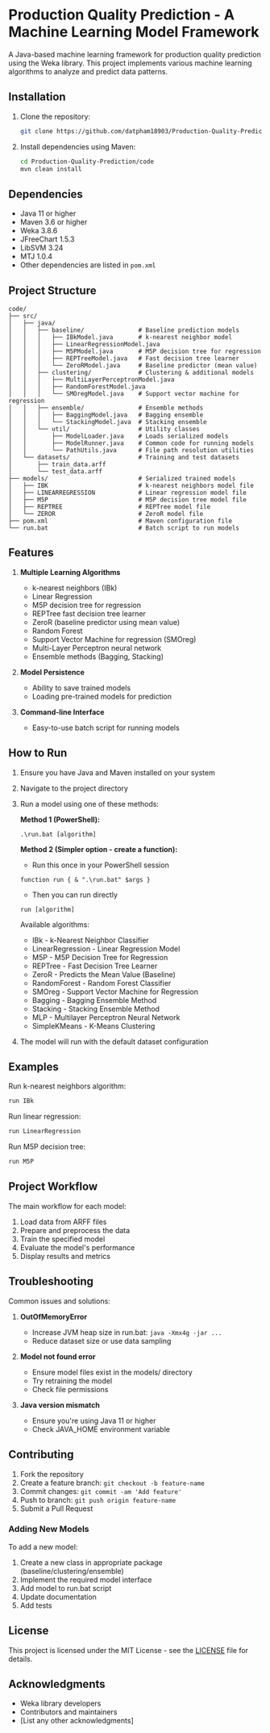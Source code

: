 # Production Quality Prediction - A Machine Learning Model Framework

A Java-based machine learning framework for production quality prediction using the Weka library. This project implements various machine learning algorithms to analyze and predict data patterns.

## Installation

1. Clone the repository:
   ```bash
   git clone https://github.com/datpham18903/Production-Quality-Prediction.git
   ```

2. Install dependencies using Maven:
   ```bash
   cd Production-Quality-Prediction/code
   mvn clean install
   ```

## Dependencies

- Java 11 or higher
- Maven 3.6 or higher
- Weka 3.8.6
- JFreeChart 1.5.3
- LibSVM 3.24
- MTJ 1.0.4
- Other dependencies are listed in `pom.xml`

## Project Structure

```
code/
├── src/
│   ├── java/
│   │   ├── baseline/               # Baseline prediction models
│   │   │   ├── IBkModel.java       # k-nearest neighbor model
│   │   │   ├── LinearRegressionModel.java
│   │   │   ├── M5PModel.java       # M5P decision tree for regression
│   │   │   ├── REPTreeModel.java   # Fast decision tree learner
│   │   │   └── ZeroRModel.java     # Baseline predictor (mean value)
│   │   ├── clustering/             # Clustering & additional models
│   │   │   ├── MultiLayerPerceptronModel.java
│   │   │   ├── RandomForestModel.java
│   │   │   └── SMOregModel.java    # Support vector machine for regression
│   │   ├── ensemble/               # Ensemble methods
│   │   │   ├── BaggingModel.java   # Bagging ensemble
│   │   │   └── StackingModel.java  # Stacking ensemble
│   │   └── util/                   # Utility classes
│   │       ├── ModelLoader.java    # Loads serialized models
│   │       ├── ModelRunner.java    # Common code for running models
│   │       └── PathUtils.java      # File path resolution utilities
│   └── datasets/                   # Training and test datasets
│       ├── train_data.arff
│       └── test_data.arff
├── models/                         # Serialized trained models
│   ├── IBK                         # k-nearest neighbors model file
│   ├── LINEARREGRESSION            # Linear regression model file
│   ├── M5P                         # M5P decision tree model file
│   ├── REPTREE                     # REPTree model file
│   └── ZEROR                       # ZeroR model file
├── pom.xml                         # Maven configuration file
└── run.bat                         # Batch script to run models
```

## Features

1. **Multiple Learning Algorithms**
   - k-nearest neighbors (IBk)
   - Linear Regression
   - M5P decision tree for regression
   - REPTree fast decision tree learner
   - ZeroR (baseline predictor using mean value)
   - Random Forest
   - Support Vector Machine for regression (SMOreg)
   - Multi-Layer Perceptron neural network
   - Ensemble methods (Bagging, Stacking)

2. **Model Persistence**
   - Ability to save trained models
   - Loading pre-trained models for prediction

3. **Command-line Interface**
   - Easy-to-use batch script for running models

## How to Run

1. Ensure you have Java and Maven installed on your system

2. Navigate to the project directory

3. Run a model using one of these methods:

   **Method 1 (PowerShell):**
   ```
   .\run.bat [algorithm]
   ```

   **Method 2 (Simpler option - create a function):**
   - Run this once in your PowerShell session
   ```
   function run { & ".\run.bat" $args }
   ```
   - Then you can run directly
   ```
   run [algorithm]
   ```
   
   Available algorithms:
   - IBk - k-Nearest Neighbor Classifier
   - LinearRegression - Linear Regression Model
   - M5P - M5P Decision Tree for Regression
   - REPTree - Fast Decision Tree Learner
   - ZeroR - Predicts the Mean Value (Baseline)
   - RandomForest - Random Forest Classifier
   - SMOreg - Support Vector Machine for Regression
   - Bagging - Bagging Ensemble Method
   - Stacking - Stacking Ensemble Method
   - MLP - Multilayer Perceptron Neural Network
   - SimpleKMeans - K-Means Clustering

4. The model will run with the default dataset configuration

## Examples

Run k-nearest neighbors algorithm:
```bash
run IBk
```

Run linear regression:
```bash
run LinearRegression
```

Run M5P decision tree:
```bash
run M5P
```

## Project Workflow

The main workflow for each model:

1. Load data from ARFF files
2. Prepare and preprocess the data
3. Train the specified model
4. Evaluate the model's performance
5. Display results and metrics

## Troubleshooting

Common issues and solutions:

1. **OutOfMemoryError**
   - Increase JVM heap size in run.bat: `java -Xmx4g -jar ...`
   - Reduce dataset size or use data sampling

2. **Model not found error**
   - Ensure model files exist in the models/ directory
   - Try retraining the model
   - Check file permissions

3. **Java version mismatch**
   - Ensure you're using Java 11 or higher
   - Check JAVA_HOME environment variable

## Contributing

1. Fork the repository
2. Create a feature branch: `git checkout -b feature-name`
3. Commit changes: `git commit -am 'Add feature'`
4. Push to branch: `git push origin feature-name`
5. Submit a Pull Request

### Adding New Models

To add a new model:

1. Create a new class in appropriate package (baseline/clustering/ensemble)
2. Implement the required model interface
3. Add model to run.bat script
4. Update documentation
5. Add tests

## License

This project is licensed under the MIT License - see the [LICENSE](LICENSE) file for details.

## Acknowledgments

- Weka library developers
- Contributors and maintainers
- [List any other acknowledgments]